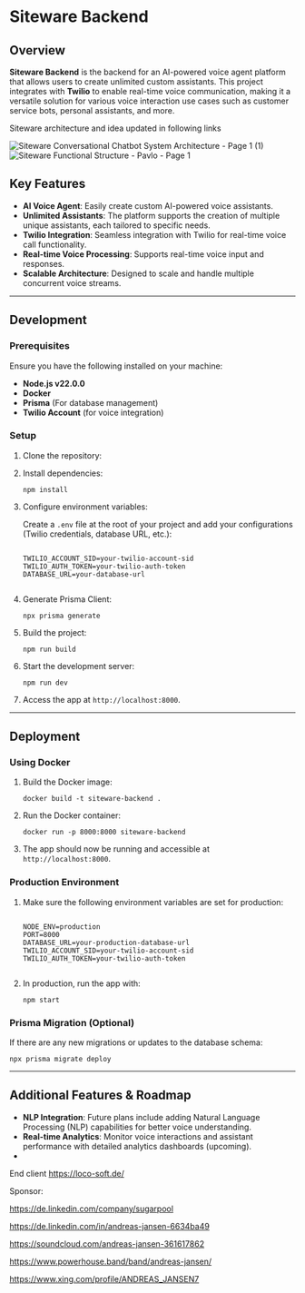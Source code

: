 # Siteware Backend

## Overview

**Siteware Backend** is the backend for an AI-powered voice agent platform that allows users to create unlimited custom assistants. This project integrates with **Twilio** to enable real-time voice communication, making it a versatile solution for various voice interaction use cases such as customer service bots, personal assistants, and more.

Siteware architecture and idea updated in following links

![Siteware Conversational Chatbot System Architecture - Page 1 (1)](https://github.com/user-attachments/assets/b4bc4a17-9020-4d64-8d6a-abcff6549c65)
![Siteware Functional Structure - Pavlo - Page 1](https://github.com/user-attachments/assets/9b9afa70-270d-421d-b71e-cd402f825b6c)

## Key Features

*   **AI Voice Agent**: Easily create custom AI-powered voice assistants.
*   **Unlimited Assistants**: The platform supports the creation of multiple unique assistants, each tailored to specific needs.
*   **Twilio Integration**: Seamless integration with Twilio for real-time voice call functionality.
*   **Real-time Voice Processing**: Supports real-time voice input and responses.
*   **Scalable Architecture**: Designed to scale and handle multiple concurrent voice streams.

- - -

## Development

### Prerequisites

Ensure you have the following installed on your machine:

*   **Node.js v22.0.0**
*   **Docker**
*   **Prisma** (For database management)
*   **Twilio Account** (for voice integration)

### Setup

1.  Clone the repository:
    
2.  Install dependencies:
    
    ```
    npm install
    ```
    
3.  Configure environment variables:
    
    Create a `.env` file at the root of your project and add your configurations (Twilio credentials, database URL, etc.):
    
    ```
    
    TWILIO_ACCOUNT_SID=your-twilio-account-sid
    TWILIO_AUTH_TOKEN=your-twilio-auth-token
    DATABASE_URL=your-database-url
            
    ```
    
4.  Generate Prisma Client:
    
    ```
    npx prisma generate
    ```
    
5.  Build the project:
    
    ```
    npm run build
    ```
    
6.  Start the development server:
    
    ```
    npm run dev
    ```
    
7.  Access the app at `http://localhost:8000`.

- - -

## Deployment

### Using Docker

1.  Build the Docker image:
    
    ```
    docker build -t siteware-backend .
    ```
    
2.  Run the Docker container:
    
    ```
    docker run -p 8000:8000 siteware-backend
    ```
    
3.  The app should now be running and accessible at `http://localhost:8000`.

### Production Environment

1.  Make sure the following environment variables are set for production:
    
    ```
    
    NODE_ENV=production
    PORT=8000
    DATABASE_URL=your-production-database-url
    TWILIO_ACCOUNT_SID=your-twilio-account-sid
    TWILIO_AUTH_TOKEN=your-twilio-auth-token
            
    ```
    
2.  In production, run the app with:
    
    ```
    npm start
    ```
    

### Prisma Migration (Optional)

If there are any new migrations or updates to the database schema:

```
npx prisma migrate deploy
```

- - -

## Additional Features & Roadmap

*   **NLP Integration**: Future plans include adding Natural Language Processing (NLP) capabilities for better voice understanding.
*   **Real-time Analytics**: Monitor voice interactions and assistant performance with detailed analytics dashboards (upcoming).
*   
End client
https://loco-soft.de/

Sponsor:

https://de.linkedin.com/company/sugarpool

https://de.linkedin.com/in/andreas-jansen-6634ba49

https://soundcloud.com/andreas-jansen-361617862

https://www.powerhouse.band/band/andreas-jansen/

https://www.xing.com/profile/ANDREAS_JANSEN7

